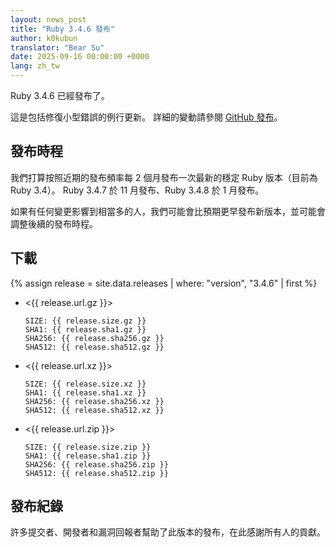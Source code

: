 ```yaml
---
layout: news_post
title: "Ruby 3.4.6 發布"
author: k0kubun
translator: "Bear Su"
date: 2025-09-16 00:00:00 +0000
lang: zh_tw
---
```


Ruby 3.4.6 已經發布了。

這是包括修復小型錯誤的例行更新。
詳細的變動請參閱 [GitHub 發布](https://github.com/ruby/ruby/releases/tag/v3_4_6)。

## 發布時程

我們打算按照近期的發布頻率每 2 個月發布一次最新的穩定 Ruby 版本（目前為 Ruby 3.4）。
Ruby 3.4.7 於 11 月發布、Ruby 3.4.8 於 1 月發布。

如果有任何變更影響到相當多的人，我們可能會比預期更早發布新版本，並可能會調整後續的發布時程。

## 下載

{% assign release = site.data.releases | where: "version", "3.4.6" | first %}

* <{{ release.url.gz }}>

      SIZE: {{ release.size.gz }}
      SHA1: {{ release.sha1.gz }}
      SHA256: {{ release.sha256.gz }}
      SHA512: {{ release.sha512.gz }}

* <{{ release.url.xz }}>

      SIZE: {{ release.size.xz }}
      SHA1: {{ release.sha1.xz }}
      SHA256: {{ release.sha256.xz }}
      SHA512: {{ release.sha512.xz }}

* <{{ release.url.zip }}>

      SIZE: {{ release.size.zip }}
      SHA1: {{ release.sha1.zip }}
      SHA256: {{ release.sha256.zip }}
      SHA512: {{ release.sha512.zip }}

## 發布紀錄

許多提交者、開發者和漏洞回報者幫助了此版本的發布，在此感謝所有人的貢獻。
